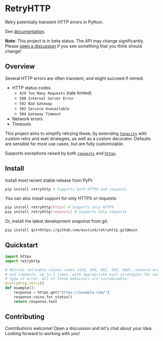 # RetryHTTP

Retry potentially transient HTTP errors in Python.

See [documentation](https://retryhttp.readthedocs.io/en/latest/).

**Note**: This project is in beta status. The API may change significantly. Please [open a discussion](https://github.com/austind/retryhttp/discussions/new/choose) if you see something that you think should change!

## Overview

Several HTTP errors are often transient, and might succeed if retried:

* HTTP status codes
    * `429 Too Many Requests` (rate limited)
    * `500 Internal Server Error`
    * `502 Bad Gateway`
    * `503 Service Unavailable`
    * `504 Gateway Timeout`
* Network errors
* Timeouts

This project aims to simplify retrying these, by extending [`tenacity`](https://github.com/jd/tenacity) with custom retry and wait strategies, as well as a custom decorator. Defaults are sensible for most use cases, but are fully customizable.

Supports exceptions raised by both [`requests`](https://github.com/psf/requests) and [`httpx`](https://github.com/encode/httpx).

## Install

Install most recent stable release from PyPI:

```sh
pip install retryhttp # Supports both HTTPX and requests
```

You can also install support for only HTTPX or requests:

```sh
pip install retryhttp[httpx] # Supports only HTTPX
pip install retryhttp[requests] # Supports only requests
```

Or, install the latest development snapshot from git:

```sh
pip install git+https://github.com/austind/retryhttp.git@main
```

## Quickstart

```python
import httpx
import retryhttp

# Retries retryable status codes (429, 500, 502, 503, 504), network errors,
# and timeouts, up to 3 times, with appropriate wait strategies for each
# type of error. All of these behaviors are customizable.
@retryhttp.retry()
def example():
    response = httpx.get("https://example.com/")
    response.raise_for_status()
    return response.text

```

## Contributing

Contributions welcome! Open a discussion and let's chat about your idea. Looking forward to working with you!
